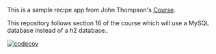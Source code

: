 This is a sample recipe app from John Thompson's [Course](https://www.udemy.com/spring-framework-5-beginner-to-guru/).


This repository follows section 16 of the course which will use a MySQL database instead of a h2 database.. 


[![codecov](https://codecov.io/gh/ttran9/sfg-mysql-recipe-app/branch/master/graph/badge.svg)](https://codecov.io/gh/ttran9/sfg-mysql-recipe-app)